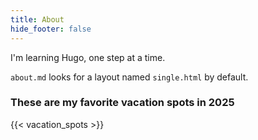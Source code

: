```yaml
---
title: About
hide_footer: false
---
```


I'm learning Hugo, one step at a time.

`about.md` looks for a layout named `single.html` by default. 

### These are my favorite vacation spots in 2025

{{< vacation_spots >}}
